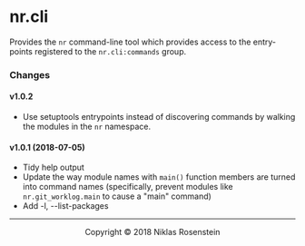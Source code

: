 # nr.cli

Provides the `nr` command-line tool which provides access to the entry-points
registered to the `nr.cli:commands` group.


### Changes

#### v1.0.2

* Use setuptools entrypoints instead of discovering commands by
  walking the modules in the `nr` namespace.

#### v1.0.1 (2018-07-05)

* Tidy help output
* Update the way module names with `main()` function members are turned
  into command names (specifically, prevent modules like `nr.git_worklog.main`
  to cause a "main" command)
* Add -l, --list-packages

---

<p align="center">Copyright &copy; 2018 Niklas Rosenstein</p>
